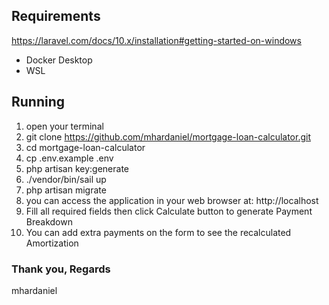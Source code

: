 ## Requirements

https://laravel.com/docs/10.x/installation#getting-started-on-windows

-   Docker Desktop
-   WSL

## Running

1. open your terminal
2. git clone https://github.com/mhardaniel/mortgage-loan-calculator.git
3. cd mortgage-loan-calculator
4. cp .env.example .env
5. php artisan key:generate
6. ./vendor/bin/sail up
7. php artisan migrate
8. you can access the application in your web browser at: http://localhost
9. Fill all required fields then click Calculate button to generate Payment Breakdown
10. You can add extra payments on the form to see the recalculated Amortization

### Thank you, Regards

mhardaniel
